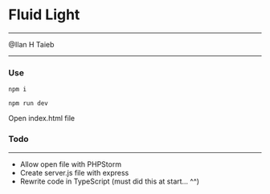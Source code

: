 # Fluid Light

---
@Ilan H Taieb

---
### Use
``npm i``

``npm run dev``

Open index.html file

### Todo

---
- Allow open file with PHPStorm
- Create server.js file with express
- Rewrite code in TypeScript (must did this at start... ^^)
